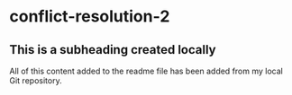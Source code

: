 # conflict-resolution-2

## This is a subheading created locally

All of this content added to the readme file has been added from my local Git repository.
